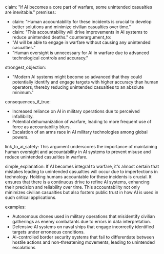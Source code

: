 claim: "If AI becomes a core part of warfare, some unintended casualties are inevitable."
premises:
  - claim: "Human accountability for these incidents is crucial to develop better solutions and minimize civilian casualties over time."
  - claim: "This accountability will drive improvements in AI systems to reduce unintended deaths."
counterargument_to:
  - "AI will be able to engage in warfare without causing any unintended casualties."
  - "Human oversight is unnecessary for AI in warfare due to advanced technological controls and accuracy."

strongest_objection:
  - "Modern AI systems might become so advanced that they could potentially identify and engage targets with higher accuracy than human operators, thereby reducing unintended casualties to an absolute minimum."

consequences_if_true:
  - Increased reliance on AI in military operations due to perceived infallibility.
  - Potential dehumanization of warfare, leading to more frequent use of force as accountability blurs.
  - Escalation of an arms race in AI military technologies among global powers.

link_to_ai_safety: This argument underscores the importance of maintaining human oversight and accountability in AI systems to prevent misuse and reduce unintended casualties in warfare.

simple_explanation: 
  If AI becomes integral to warfare, it's almost certain that mistakes leading to unintended casualties will occur due to imperfections in technology. Holding humans accountable for these incidents is crucial. It ensures that there is a continuous drive to refine AI systems, enhancing their precision and reliability over time. This accountability not only minimizes civilian casualties but also fosters public trust in how AI is used in such critical applications.

examples:
  - Autonomous drones used in military operations that misidentify civilian gatherings as enemy combatants due to errors in data interpretation.
  - Defensive AI systems on naval ships that engage incorrectly identified targets under erroneous conditions.
  - AI-controlled border security systems that fail to differentiate between hostile actions and non-threatening movements, leading to unintended escalations.